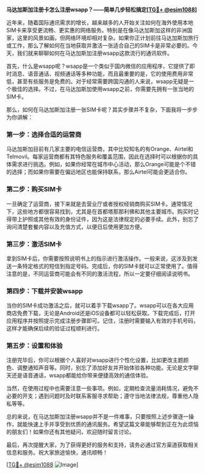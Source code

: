 **马达加斯加注册卡怎么注册wsapp？——简单几步轻松搞定[[TG💪+ @esim1088](https://t.me/s/esim1088)]**

近年来，随着国际通讯需求的增长，越来越多的人开始关注如何在海外使用本地SIM卡来享受更流畅、更实惠的网络服务。特别是在像马达加斯加这样的非洲国家，这里的风景如画，但网络环境却相对复杂。如果你正计划前往马达加斯加旅行或工作，那么了解如何在当地获取并激活一张适合自己的SIM卡是非常必要的。今天，我们就来聊聊如何在马达加斯加注册wsapp这款流行的通讯软件。

首先，什么是wsapp呢？wsapp是一个类似于国内微信的应用程序，它提供了即时消息、语音通话、视频通话等多种功能，而且最重要的是，它的使用费用非常低，甚至有些服务是免费的。对于经常需要跨国沟通的人来说，wsapp无疑是一个极佳的选择。不过，在马达加斯加使用wsapp之前，你需要先拥有一张当地的SIM卡。

那么，如何在马达加斯加注册一张SIM卡呢？其实步骤并不复杂，下面我将一步步为你讲解：

### 第一步：选择合适的运营商

马达加斯加目前有几家主要的电信运营商，其中比较知名的有Orange、Airtel和Telmovil。每家运营商都有其特色服务和覆盖范围，因此在选择时可以根据你的具体需求进行挑选。例如，如果你经常在城市中心活动，那么Orange可能是个不错的选择；而如果你需要在偏远地区也能保持联系，那么Airtel可能会更适合你。

### 第二步：购买SIM卡

一旦确定了运营商，接下来就是去营业厅或者授权经销商购买SIM卡。通常情况下，这些地方都很容易找到，尤其是在首都塔那那利佛和其他主要城市。购买时记得带上护照或其他有效的身份证件，因为这是法律规定的必要手续。此外，别忘了询问清楚套餐内容以及充值方式，以便日后使用更加方便。

### 第三步：激活SIM卡

拿到SIM卡后，你需要按照说明书上的指示进行激活操作。一般来说，这涉及到发送一条特定格式的短信到指定号码。完成后，你的SIM卡就可以正常使用了。值得注意的是，不同运营商可能会有不同的激活流程，所以一定要仔细阅读说明书。

### 第四步：下载并安装wsapp

当你的SIM卡成功激活之后，就可以着手下载wsapp了。wsapp可以在各大应用商店免费下载，无论是Android还是iOS设备都可以轻松获取。下载完成后，打开应用程序并按照提示完成注册步骤即可。记住，注册时需要输入有效的手机号码，这样才能确保后续的验证过程顺利进行。

### 第五步：设置和体验

注册完毕后，你可以根据个人喜好对wsapp进行个性化设置，比如更改主题颜色、调整通知声音等。同时，别忘了添加好友并开始体验各种功能。无论是文字聊天还是语音通话，wsapp都能给你带来便捷高效的通信体验。

当然，在使用过程中也需要注意一些事项。例如，定期检查流量消耗情况，避免不必要的开支；遇到问题时及时联系客服寻求帮助；遵守当地法律法规，尊重他人隐私等等。

总的来说，在马达加斯加注册wsapp并不是一件难事，只要按照上述步骤逐一操作，就能快速上手并享受到优质的通讯服务。希望这篇文章能够帮到正在为此烦恼的朋友们！如果你还有其他疑问，欢迎随时留言讨论。

最后，再次提醒大家，为了获得更好的服务和支持，请务必通过官方渠道获取相关信息和服务。祝大家旅途愉快，通讯顺畅！

[[TG💪+ @esim1088](https://t.me/s/esim1088) ![Image](https://i.postimg.cc/4NQfJmqS/Snipaste-2025-05-13-00-14-12.png)]